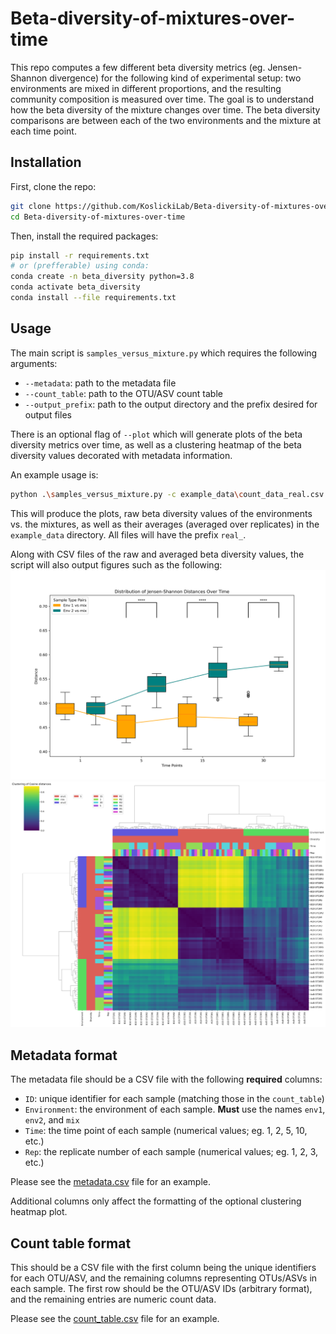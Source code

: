 # Beta-diversity-of-mixtures-over-time
This repo computes a few different beta diversity metrics (eg. Jensen-Shannon divergence) for the following kind of 
experimental setup: two environments are mixed in different proportions, and the resulting community composition is
measured over time. The goal is to understand how the beta diversity of the mixture changes over time. The beta 
diversity comparisons are between each of the two environments and the mixture at each time point.

## Installation
First, clone the repo:
```bash
git clone https://github.com/KoslickiLab/Beta-diversity-of-mixtures-over-time.git
cd Beta-diversity-of-mixtures-over-time
```
Then, install the required packages:
```bash
pip install -r requirements.txt
# or (prefferable) using conda:
conda create -n beta_diversity python=3.8
conda activate beta_diversity
conda install --file requirements.txt
```

## Usage
The main script is `samples_versus_mixture.py` which requires the following arguments:
- `--metadata`: path to the metadata file
- `--count_table`: path to the OTU/ASV count table
- `--output_prefix`: path to the output directory and the prefix desired for output files

There is an optional flag of `--plot` which will generate plots of the beta diversity metrics over time, as well as 
a clustering heatmap of the beta diversity values decorated with metadata information.

An example usage is:
```bash
python .\samples_versus_mixture.py -c example_data\count_data_real.csv -m example_data\metadata_real.csv -o example_data\real -p
```
This will produce the plots, raw beta diversity values of the environments vs. the mixtures, as well as their 
averages (averaged over replicates) in the `example_data` directory. All files will have the prefix `real_`.

Along with CSV files of the raw and averaged beta diversity values, the script will also output figures such as the 
following:
![Boxplot](example_data/real_boxplot_Jensen-Shannon.png)
![Heatmap](example_data/real_heatmap_dendrogram_Cosine.png)



## Metadata format
The metadata file should be a CSV file with the following **required** columns:
- `ID`: unique identifier for each sample (matching those in the `count_table`)
- `Environment`: the environment of each sample. **Must** use the names `env1`, `env2`, and `mix`
- `Time`: the time point of each sample (numerical values; eg. 1, 2, 5, 10, etc.)
- `Rep`: the replicate number of each sample (numerical values; eg. 1, 2, 3, etc.)

Please see the [metadata.csv](example_data/metadata.csv) file for an example.

Additional columns only affect the formatting of the optional clustering heatmap plot.

## Count table format
This should be a CSV file with the first column being the unique identifiers for each OTU/ASV, and the remaining columns
representing OTUs/ASVs in each sample. The first row should be the OTU/ASV IDs (arbitrary format), and the remaining 
entries are numeric count data. 

Please see the [count_table.csv](example_data/count_table.csv) file for an example.



